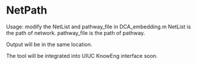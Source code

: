 # NetPath

Usage: modify the NetList and pathway_file in DCA_embedding.m
NetList is the path of network. pathway_file is the path of pathway.

Output will be in the same location.

The tool will be integrated into UIUC KnowEng interface soon.
